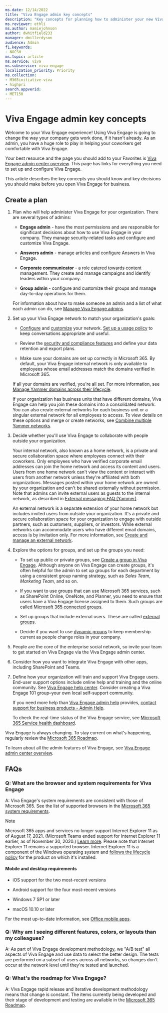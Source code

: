 ```yaml
---
ms.date: 12/14/2022
title: "Viva Engage admin key concepts"
description: "Key concepts for planning how to administer your new Viva Engage network."
ms.reviewer: ethli
ms.author: mamiejohnson
author: dwhitfield233
manager: dmillerdyson
audience: Admin
f1.keywords:
- NOCSH
ms.topic: article
ms.service: viva
ms.subservice: viva-engage
localization_priority: Priority
ms.collection:  
- M365initiative-viva
- highpri
search.appverid:
- MET150
---
```


# Viva Engage admin key concepts

Welcome to your Viva Engage experience! Using Viva Engage is going to change the way your company gets work done, if it hasn't already. As an admin, you have a huge role to play in helping your coworkers get comfortable with Viva Engage.
  
Your best resource and the page you should add to your Favorites is [Viva Engage admin center overview](./eac-overview.md). This page has links for everything you need to set up and configure Viva Engage.
  
This article describes the key concepts you should know and key decisions you should make before you open Viva Engage for business.
  
## Create a plan

1. Plan who will help administer Viva Engage for your organization. There are several types of admins:

    - **Engage admin** - have the most permissions and are responsible for significant decisions about how to use Viva Engage in your company. They manage security-related tasks and configure and customize Viva Engage.

    - **Answers admin** - manage articles and configure Answers in Viva Engage.

    - **Corporate communicator** - a role catered towards content management. They create and manage campaigns and identify leaders within your company.

    - **Group admin** - configure and customize their groups and manage day-to-day operations for them.

   For information about how to make someone an admin and a list of what each admin can do, see [Manage Viva Engage admins](/yammer/manage-yammer-users/manage-yammer-admins).

2. Set up your Viva Engage network to match your organization's goals:

   - [Configure](./setup.md) and [customize](./setup.md) your network. [Set up a usage policy](./set-up-usage-policy.md) to keep conversations appropriate and useful.

   - Review the [security and compliance features](/yammer/manage-security-and-compliance/security-and-compliance) and define your data retention and export plans.

   - Make sure your domains are set up correctly in Microsoft 365. By default, your Viva Engage internal network is only available to employees whose email addresses match the domains verified in Microsoft 365.

   If all your domains are verified, you're all set. For more information, see [Manage Yammer domains across their lifecycle](/yammer/configure-your-yammer-network/manage-yammer-domains).

   If your organization has business units that have different domains, Viva Engage can help you join these domains into a consolidated network. You can also create external networks for each business unit or a singular external network for all employees to access. To view details on these options and merge or create networks, see [Combine multiple Yammer networks](/yammer/configure-your-yammer-network/consolidate-multiple-yammer-networks).

3. Decide whether you'll use Viva Engage to collaborate with people outside your organization.

    Your internal network, also known as a home network, is a private and secure collaboration space where employees connect with their coworkers. Only employees who have verified corporate email addresses can join the home network and access its content and users. Users from one home network can't view the content or interact with users from another network unless they're affiliated with both organizations. Messages posted within your home network are owned by your organization and can't be shared externally without permission. Note that admins can invite external users as guests to the internal network, as described in [External messaging FAQ (Yammer)](/yammer/work-with-external-users/external-messaging-faq).

    An external network is a separate extension of your home network but includes invited users from outside your organization. It's a private and secure collaboration space for your organization to engage with outside partners, such as customers, suppliers, or investors. While external networks can accommodate users who have different email domains, access is by invitation only. For more information, see [Create and manage an external network](/yammer/work-with-external-users/create-and-manage-an-external-network).

4. Explore the options for groups, and set up the groups you need:

   - To set up public or private groups, see [Create a group in Viva Engage](https://support.office.com/article/b407af4f-9a58-4b12-b43e-afbb1b07c889). Although anyone on Viva Engage can create groups, it's often helpful for the admin to set up groups for each department by using a consistent group naming strategy, such as *Sales Team*, *Marketing Team*, and so on.

   - If you want to use groups that can use Microsoft 365 services, such as SharePoint Online, OneNote, and Planner, you need to ensure that users have a Viva Engage license assigned to them. Such groups are called [Microsoft 365 connected groups](/yammer/manage-yammer-groups/yammer-and-office-365-groups).

   - Set up groups that include external users. These are called [external groups](/yammer/work-with-external-users/create-and-manage-external-groups).

   - Decide if you want to use [dynamic groups](/yammer/manage-yammer-groups/create-a-dynamic-group) to keep membership current as people change roles in your company.


5. People are the core of the enterprise social network, so invite your team to get started on Viva Engage via the Viva Engage admin center.

6. Consider how you want to integrate Viva Engage with other apps, including SharePoint and Teams.

7. Define how your organization will train and support Viva Engage users. End-user support options include online help and training and the online community. See [Viva Engage help center](https://support.office.com/article/8663922d-8f76-47c2-827a-ee86e8cac00f.aspx). Consider creating a Viva Engage 101 group–your own local self-support community.

    If you need more help than [Viva Engage admin help](../TOC.yml) provides, [contact support for business products - Admin Help](https://support.office.com/article/32a17ca7-6fa0-4870-8a8d-e25ba4ccfd4b).

    To check the real-time status of the Viva Engage service, see [Microsoft 365 Service health dashboard](https://admin.microsoft.com/AdminPortal/Home#/servicehealth).

Viva Engage is always changing. To stay current on what's happening, regularly review the [Microsoft 365 Roadmap](https://go.microsoft.com/fwlink/?LinkId=509914).

To learn about all the admin features of Viva Engage, see [Viva Engage admin center overview](./overview.md).

## FAQs

### Q: What are the browser and system requirements for Viva Engage

A: Viva Engage's system requirements are consistent with those of Microsoft 365. See the list of supported browsers in the [Microsoft 365 system requirements](https://support.office.com/article/719254c0-2671-4648-9c84-c6a3d4f3be45).

> [!NOTE]
> Microsoft 365 apps and services no longer support Internet Explorer 11 as of August 17, 2021. (Microsoft Teams ended support for Internet Explorer 11 earlier, as of November 30, 2020.) [Learn more](https://aka.ms/AA97tsw). Please note that Internet Explorer 11 remains a supported browser. Internet Explorer 11 is a component of the Windows operating system and [follows the lifecycle policy](/lifecycle/faq/internet-explorer-microsoft-edge) for the product on which it's installed.
  
#### Mobile and desktop requirements

- iOS support for the two most-recent versions

- Android support for the four most-recent versions

- Windows 7 SP1 or later

- macOS 10.10 or later

For the most up-to-date information, see [Office mobile apps](https://go.microsoft.com/fwlink/?linkid=2119145).

### Q: Why am I seeing different features, colors, or layouts than my colleagues?

A: As part of Viva Engage development methodology, we "A/B test" all aspects of Viva Engage and use data to select the better design. The tests are performed on a subset of users across all networks, so changes don't occur at the network level until they're tested and launched.
  
### Q: What's the roadmap for Viva Engage?

A: Viva Engage rapid release and iterative development methodology means that change is constant. The items currently being developed and their stage of development and testing are available in the [Microsoft 365 Roadmap](https://go.microsoft.com/fwlink/?LinkId=509914).
